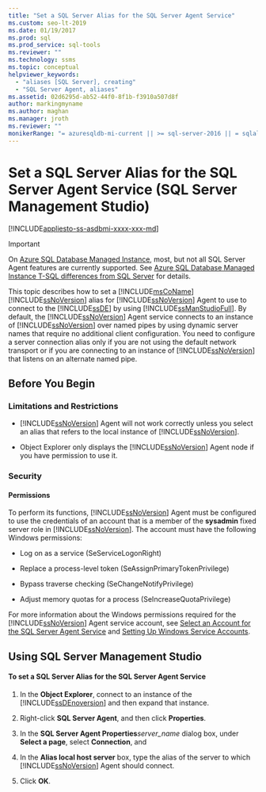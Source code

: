 ```yaml
---
title: "Set a SQL Server Alias for the SQL Server Agent Service"
ms.custom: seo-lt-2019
ms.date: 01/19/2017
ms.prod: sql
ms.prod_service: sql-tools
ms.reviewer: ""
ms.technology: ssms
ms.topic: conceptual
helpviewer_keywords: 
  - "aliases [SQL Server], creating"
  - "SQL Server Agent, aliases"
ms.assetid: 02d6295d-ab52-44f0-8f1b-f3910a507d8f
author: markingmyname
ms.author: maghan
ms.manager: jroth
ms.reviewer: ""
monikerRange: "= azuresqldb-mi-current || >= sql-server-2016 || = sqlallproducts-allversions"
---
```

# Set a SQL Server Alias for the SQL Server Agent Service (SQL Server Management Studio)
[!INCLUDE[appliesto-ss-asdbmi-xxxx-xxx-md](../../includes/appliesto-ss-asdbmi-xxxx-xxx-md.md)]

> [!IMPORTANT]  
> On [Azure SQL Database Managed Instance](https://docs.microsoft.com/azure/sql-database/sql-database-managed-instance), most, but not all SQL Server Agent features are currently supported. See [Azure SQL Database Managed Instance T-SQL differences from SQL Server](https://docs.microsoft.com/azure/sql-database/sql-database-managed-instance-transact-sql-information#sql-server-agent) for details.

This topic describes how to set a [!INCLUDE[msCoName](../../includes/msconame_md.md)] [!INCLUDE[ssNoVersion](../../includes/ssnoversion-md.md)] alias for [!INCLUDE[ssNoVersion](../../includes/ssnoversion-md.md)] Agent to use to connect to the [!INCLUDE[ssDE](../../includes/ssde_md.md)] by using [!INCLUDE[ssManStudioFull](../../includes/ssmanstudiofull-md.md)]. By default, the [!INCLUDE[ssNoVersion](../../includes/ssnoversion-md.md)] Agent service connects to an instance of [!INCLUDE[ssNoVersion](../../includes/ssnoversion-md.md)] over named pipes by using dynamic server names that require no additional client configuration. You need to configure a server connection alias only if you are not using the default network transport or if you are connecting to an instance of [!INCLUDE[ssNoVersion](../../includes/ssnoversion-md.md)] that listens on an alternate named pipe.  

## <a name="BeforeYouBegin"></a>Before You Begin  
  
### <a name="Restrictions"></a>Limitations and Restrictions  
  
-   [!INCLUDE[ssNoVersion](../../includes/ssnoversion-md.md)] Agent will not work correctly unless you select an alias that refers to the local instance of [!INCLUDE[ssNoVersion](../../includes/ssnoversion-md.md)].  
  
-   Object Explorer only displays the [!INCLUDE[ssNoVersion](../../includes/ssnoversion-md.md)] Agent node if you have permission to use it.  
  
### <a name="Security"></a>Security  
  
#### <a name="Permissions"></a>Permissions  
To perform its functions, [!INCLUDE[ssNoVersion](../../includes/ssnoversion-md.md)] Agent must be configured to use the credentials of an account that is a member of the **sysadmin** fixed server role in [!INCLUDE[ssNoVersion](../../includes/ssnoversion-md.md)]. The account must have the following Windows permissions:  
  
-   Log on as a service (SeServiceLogonRight)  
  
-   Replace a process-level token (SeAssignPrimaryTokenPrivilege)  
  
-   Bypass traverse checking (SeChangeNotifyPrivilege)  
  
-   Adjust memory quotas for a process (SeIncreaseQuotaPrivilege)  
  
For more information about the Windows permissions required for the [!INCLUDE[ssNoVersion](../../includes/ssnoversion-md.md)] Agent service account, see [Select an Account for the SQL Server Agent Service](../../ssms/agent/select-an-account-for-the-sql-server-agent-service.md) and [Setting Up Windows Service Accounts](../../database-engine/configure-windows/configure-windows-service-accounts-and-permissions.md).  
  
## <a name="SSMSProcedure"></a>Using SQL Server Management Studio  
  
#### To set a SQL Server Alias for the SQL Server Agent Service  
  
1.  In the **Object Explorer**, connect to an instance of the [!INCLUDE[ssDEnoversion](../../includes/ssdenoversion_md.md)] and then expand that instance.  
  
2.  Right-click **SQL Server Agent**, and then click **Properties**.  
  
3.  In the **SQL Server Agent Properties**_server\_name_ dialog box, under **Select a page**, select **Connection**, and  
  
4.  In the **Alias local host server** box, type the alias of the server to which [!INCLUDE[ssNoVersion](../../includes/ssnoversion-md.md)] Agent should connect.  
  
5.  Click **OK**.  
  
